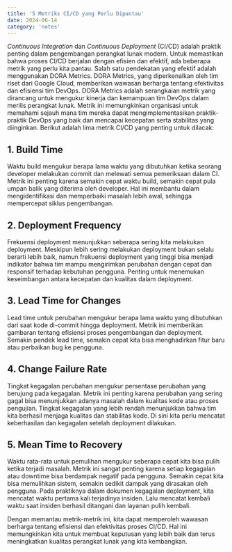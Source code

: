 ```yaml
---
title: '5 Metriks CI/CD yang Perlu Dipantau'
date: 2024-06-14
category: 'notes'
---
```


_Continuous Integration_ dan _Continuous Deployment_ (CI/CD) adalah praktik penting dalam pengembangan perangkat lunak modern. Untuk memastikan bahwa proses CI/CD berjalan dengan efisien dan efektif, ada beberapa metrik yang perlu kita pantau. Salah satu pendekatan yang efektif adalah menggunakan DORA Metrics. DORA Metrics, yang diperkenalkan oleh tim riset dari Google Cloud, memberikan wawasan berharga tentang efektivitas dan efisiensi tim DevOps. DORA Metrics adalah serangkaian metrik yang dirancang untuk mengukur kinerja dan kemampuan tim DevOps dalam merilis perangkat lunak. Metrik ini memungkinkan organisasi untuk memahami sejauh mana tim mereka dapat mengimplementasikan praktik-praktik DevOps yang baik dan mencapai kecepatan serta stabilitas yang diinginkan. Berikut adalah lima metrik CI/CD yang penting untuk dilacak:

## 1. Build Time

Waktu build mengukur berapa lama waktu yang dibutuhkan ketika seorang developer melakukan commit dan melewati semua pemeriksaan dalam CI. Metrik ini penting karena semakin cepat waktu build, semakin cepat pula umpan balik yang diterima oleh developer. Hal ini membantu dalam mengidentifikasi dan memperbaiki masalah lebih awal, sehingga mempercepat siklus pengembangan.

## 2. Deployment Frequency

Frekuensi deployment menunjukkan seberapa sering kita melakukan deployment. Meskipun lebih sering melakukan deployment bukan selalu berarti lebih baik, namun frekuensi deployment yang tinggi bisa menjadi indikator bahwa tim mampu mengirimkan perubahan dengan cepat dan responsif terhadap kebutuhan pengguna. Penting untuk menemukan keseimbangan antara kecepatan dan kualitas dalam deployment.

## 3. Lead Time for Changes

Lead time untuk perubahan mengukur berapa lama waktu yang dibutuhkan dari saat kode di-commit hingga deployment. Metrik ini memberikan gambaran tentang efisiensi proses pengembangan dan deployment. Semakin pendek lead time, semakin cepat kita bisa menghadirkan fitur baru atau perbaikan bug ke pengguna.

## 4. Change Failure Rate

Tingkat kegagalan perubahan mengukur persentase perubahan yang berujung pada kegagalan. Metrik ini penting karena perubahan yang sering gagal bisa menunjukkan adanya masalah dalam kualitas kode atau proses pengujian. Tingkat kegagalan yang lebih rendah menunjukkan bahwa tim kita berhasil menjaga kualitas dan stabilitas kode. Di sini kita perlu mencatat keberhasilan dan kegagalan setelah deployment dilakukan.

## 5. Mean Time to Recovery

Waktu rata-rata untuk pemulihan mengukur seberapa cepat kita bisa pulih ketika terjadi masalah. Metrik ini sangat penting karena setiap kegagalan atau downtime bisa berdampak negatif pada pengguna. Semakin cepat kita bisa memulihkan sistem, semakin sedikit dampak yang dirasakan oleh pengguna. Pada praktiknya dalam dokumen kegagalan deployment, kita mencatat waktu pertama kali terjadinya insiden. Lalu mencatat kembali waktu saat insiden berhasil ditangani dan layanan pulih kembali.

Dengan memantau metrik-metrik ini, kita dapat memperoleh wawasan berharga tentang efisiensi dan efektivitas proses CI/CD. Hal ini memungkinkan kita untuk membuat keputusan yang lebih baik dan terus meningkatkan kualitas perangkat lunak yang kita kembangkan.